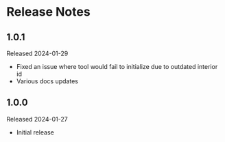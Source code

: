 # Release Notes

## 1.0.1

Released 2024-01-29
- Fixed an issue where tool would fail to initialize due to outdated interior id
- Various docs updates

## 1.0.0

Released 2024-01-27
- Initial release
